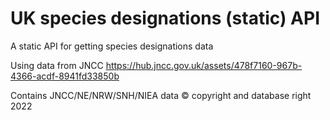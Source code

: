 # UK species designations (static) API

A static API for getting species designations data

Using data from JNCC https://hub.jncc.gov.uk/assets/478f7160-967b-4366-acdf-8941fd33850b

Contains JNCC/NE/NRW/SNH/NIEA data © copyright and database right 2022
